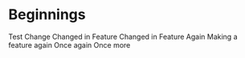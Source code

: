 # Beginnings
Test
Change
Changed in Feature
Changed in Feature Again
Making a feature again
Once again
Once more